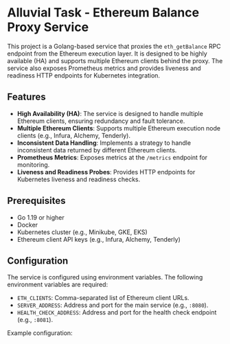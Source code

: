 # Alluvial Task - Ethereum Balance Proxy Service

This project is a Golang-based service that proxies the `eth_getBalance` RPC endpoint from the Ethereum execution layer. It is designed to be highly available (HA) and supports multiple Ethereum clients behind the proxy. The service also exposes Prometheus metrics and provides liveness and readiness HTTP endpoints for Kubernetes integration.

## Features

- **High Availability (HA)**: The service is designed to handle multiple Ethereum clients, ensuring redundancy and fault tolerance.
- **Multiple Ethereum Clients**: Supports multiple Ethereum execution node clients (e.g., Infura, Alchemy, Tenderly).
- **Inconsistent Data Handling**: Implements a strategy to handle inconsistent data returned by different Ethereum clients.
- **Prometheus Metrics**: Exposes metrics at the `/metrics` endpoint for monitoring.
- **Liveness and Readiness Probes**: Provides HTTP endpoints for Kubernetes liveness and readiness checks.

## Prerequisites

- Go 1.19 or higher
- Docker
- Kubernetes cluster (e.g., Minikube, GKE, EKS)
- Ethereum client API keys (e.g., Infura, Alchemy, Tenderly)

## Configuration

The service is configured using environment variables. The following environment variables are required:

- `ETH_CLIENTS`: Comma-separated list of Ethereum client URLs.
- `SERVER_ADDRESS`: Address and port for the main service (e.g., `:8080`).
- `HEALTH_CHECK_ADDRESS`: Address and port for the health check endpoint (e.g., `:8081`).

Example configuration:



